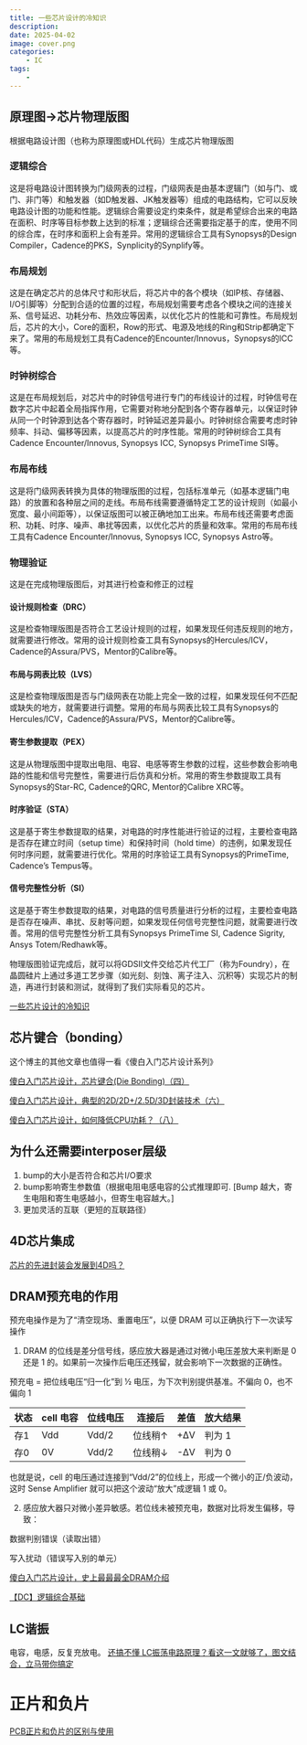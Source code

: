```yaml
---
title: 一些芯片设计的冷知识
description:
date: 2025-04-02 
image: cover.png
categories:
    - IC
tags:
    - 
---
```


## 原理图->芯片物理版图
根据电路设计图（也称为原理图或HDL代码）生成芯片物理版图
### 逻辑综合
这是将电路设计图转换为门级网表的过程，门级网表是由基本逻辑门（如与门、或门、非门等）和触发器（如D触发器、JK触发器等）组成的电路结构，它可以反映电路设计图的功能和性能。逻辑综合需要设定约束条件，就是希望综合出来的电路在面积、时序等目标参数上达到的标准；逻辑综合还需要指定基于的库，使用不同的综合库，在时序和面积上会有差异。常用的逻辑综合工具有Synopsys的Design Compiler，Cadence的PKS，Synplicity的Synplify等。
### 布局规划
这是在确定芯片的总体尺寸和形状后，将芯片中的各个模块（如IP核、存储器、I/O引脚等）分配到合适的位置的过程，布局规划需要考虑各个模块之间的连接关系、信号延迟、功耗分布、热效应等因素，以优化芯片的性能和可靠性。布局规划后，芯片的大小，Core的面积，Row的形式、电源及地线的Ring和Strip都确定下来了。常用的布局规划工具有Cadence的Encounter/Innovus，Synopsys的ICC等。
### 时钟树综合
这是在布局规划后，对芯片中的时钟信号进行专门的布线设计的过程，时钟信号在数字芯片中起着全局指挥作用，它需要对称地分配到各个寄存器单元，以保证时钟从同一个时钟源到达各个寄存器时，时钟延迟差异最小。时钟树综合需要考虑时钟频率、抖动、偏移等因素，以提高芯片的时序性能。常用的时钟树综合工具有Cadence Encounter/Innovus, Synopsys ICC, Synopsys PrimeTime SI等。

### 布局布线
这是将门级网表转换为具体的物理版图的过程，包括标准单元（如基本逻辑门电路）的放置和各种层之间的走线。布局布线需要遵循特定工艺的设计规则（如最小宽度、最小间距等），以保证版图可以被正确地加工出来。布局布线还需要考虑面积、功耗、时序、噪声、串扰等因素，以优化芯片的质量和效率。常用的布局布线工具有Cadence Encounter/Innovus, Synopsys ICC, Synopsys Astro等。
### 物理验证
这是在完成物理版图后，对其进行检查和修正的过程
#### 设计规则检查（DRC）
这是检查物理版图是否符合工艺设计规则的过程，如果发现任何违反规则的地方，就需要进行修改。常用的设计规则检查工具有Synopsys的Hercules/ICV，Cadence的Assura/PVS，Mentor的Calibre等。
#### 布局与网表比较（LVS）
这是检查物理版图是否与门级网表在功能上完全一致的过程，如果发现任何不匹配或缺失的地方，就需要进行调整。常用的布局与网表比较工具有Synopsys的Hercules/ICV，Cadence的Assura/PVS，Mentor的Calibre等。
#### 寄生参数提取（PEX）
这是从物理版图中提取出电阻、电容、电感等寄生参数的过程，这些参数会影响电路的性能和信号完整性，需要进行后仿真和分析。常用的寄生参数提取工具有Synopsys的Star-RC, Cadence的QRC, Mentor的Calibre XRC等。
#### 时序验证（STA）
这是基于寄生参数提取的结果，对电路的时序性能进行验证的过程，主要检查电路是否存在建立时间（setup time）和保持时间（hold time）的违例，如果发现任何时序问题，就需要进行优化。常用的时序验证工具有Synopsys的PrimeTime, Cadence’s Tempus等。
#### 信号完整性分析（SI）
这是基于寄生参数提取的结果，对电路的信号质量进行分析的过程，主要检查电路是否存在噪声、串扰、反射等问题，如果发现任何信号完整性问题，就需要进行改善。常用的信号完整性分析工具有Synopsys PrimeTime SI, Cadence Sigrity, Ansys Totem/Redhawk等。

物理版图验证完成后，就可以将GDSII文件交给芯片代工厂（称为Foundry），在晶圆硅片上通过多道工艺步骤（如光刻、刻蚀、离子注入、沉积等）实现芯片的制造，再进行封装和测试，就得到了我们实际看见的芯片。

[一些芯片设计的冷知识](https://blog.csdn.net/Jailman/article/details/132761728)


## 芯片键合（bonding）
这个博主的其他文章也值得一看《傻白入门芯片设计系列》

[傻白入门芯片设计，芯片键合(Die Bonding)（四）](https://blog.csdn.net/qq_46675545/article/details/128050411)

[傻白入门芯片设计，典型的2D/2D+/2.5D/3D封装技术（六）](https://blog.csdn.net/qq_46675545/article/details/128053478)

[傻白入门芯片设计，如何降低CPU功耗？（八）](https://blog.csdn.net/qq_46675545/article/details/128076797)

## 为什么还需要interposer层级
1. bump的大小是否符合和芯片I/O要求
2. bump影响寄生参数值（根据电阻电感电容的公式推理即可. [Bump 越大，寄生电阻和寄生电感越小，但寄生电容越大。]
3. 更加灵活的互联（更短的互联路径）

## 4D芯片集成
[芯片的先进封装会发展到4D吗？](https://www.eet-china.com/mp/a352641.html)


## DRAM预充电的作用
预充电操作是为了“清空现场、重置电压”，以便 DRAM 可以正确执行下一次读写操作

1. DRAM 的位线是差分信号线，感应放大器是通过对微小电压差放大来判断是 0 还是 1 的。如果前一次操作后电压还残留，就会影响下一次数据的正确性。

预充电 = 把位线电压“归一化”到 ½ 电压，为下次判别提供基准。不偏向 0，也不偏向 1

| 状态 | cell 电容 | 位线电压 | 连接后 | 差值 | 放大结果 |
|------|------------|-----------|----------|--------|------------|
| 存1  | Vdd        | Vdd/2     | 位线稍↑  | +ΔV   | 判为 1     |
| 存0  | 0V         | Vdd/2     | 位线稍↓  | -ΔV   | 判为 0     |


也就是说，cell 的电压通过连接到“Vdd/2”的位线上，形成一个微小的正/负波动，这时 Sense Amplifier 就可以把这个波动“放大”成逻辑 1 或 0。


2. 感应放大器只对微小差异敏感。若位线未被预充电，数据对比将发生偏移，导致：

数据判别错误（读取出错）

写入扰动（错误写入别的单元）

[傻白入门芯片设计，史上最最最全DRAM介绍](https://blog.csdn.net/qq_46675545/article/details/128210207)

[【DC】逻辑综合基础](https://blog.csdn.net/Tranquil_ovo/article/details/129876980)


## LC谐振
电容，电感，反复充放电。
[还搞不懂 LC振荡电路原理？看这一文就够了，图文结合，立马带你搞定](https://zhuanlan.zhihu.com/p/532163425)

# 正片和负片
[PCB正片和负片的区别与使用](https://blog.csdn.net/weixin_42837669/article/details/110411765)